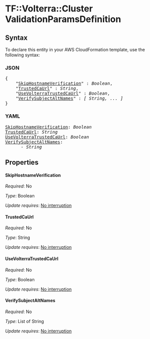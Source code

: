 # TF::Volterra::Cluster ValidationParamsDefinition

## Syntax

To declare this entity in your AWS CloudFormation template, use the following syntax:

### JSON

<pre>
{
    "<a href="#skiphostnameverification" title="SkipHostnameVerification">SkipHostnameVerification</a>" : <i>Boolean</i>,
    "<a href="#trustedcaurl" title="TrustedCaUrl">TrustedCaUrl</a>" : <i>String</i>,
    "<a href="#usevolterratrustedcaurl" title="UseVolterraTrustedCaUrl">UseVolterraTrustedCaUrl</a>" : <i>Boolean</i>,
    "<a href="#verifysubjectaltnames" title="VerifySubjectAltNames">VerifySubjectAltNames</a>" : <i>[ String, ... ]</i>
}
</pre>

### YAML

<pre>
<a href="#skiphostnameverification" title="SkipHostnameVerification">SkipHostnameVerification</a>: <i>Boolean</i>
<a href="#trustedcaurl" title="TrustedCaUrl">TrustedCaUrl</a>: <i>String</i>
<a href="#usevolterratrustedcaurl" title="UseVolterraTrustedCaUrl">UseVolterraTrustedCaUrl</a>: <i>Boolean</i>
<a href="#verifysubjectaltnames" title="VerifySubjectAltNames">VerifySubjectAltNames</a>: <i>
      - String</i>
</pre>

## Properties

#### SkipHostnameVerification

_Required_: No

_Type_: Boolean

_Update requires_: [No interruption](https://docs.aws.amazon.com/AWSCloudFormation/latest/UserGuide/using-cfn-updating-stacks-update-behaviors.html#update-no-interrupt)

#### TrustedCaUrl

_Required_: No

_Type_: String

_Update requires_: [No interruption](https://docs.aws.amazon.com/AWSCloudFormation/latest/UserGuide/using-cfn-updating-stacks-update-behaviors.html#update-no-interrupt)

#### UseVolterraTrustedCaUrl

_Required_: No

_Type_: Boolean

_Update requires_: [No interruption](https://docs.aws.amazon.com/AWSCloudFormation/latest/UserGuide/using-cfn-updating-stacks-update-behaviors.html#update-no-interrupt)

#### VerifySubjectAltNames

_Required_: No

_Type_: List of String

_Update requires_: [No interruption](https://docs.aws.amazon.com/AWSCloudFormation/latest/UserGuide/using-cfn-updating-stacks-update-behaviors.html#update-no-interrupt)

